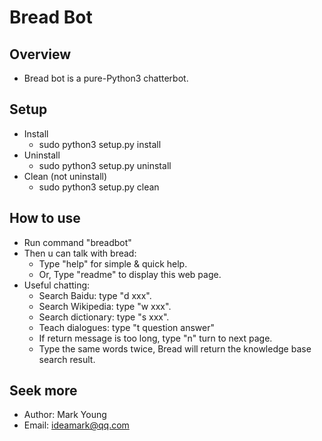 # Bread Bot

## Overview
* Bread bot is a pure-Python3 chatterbot.

## Setup
* Install
  * sudo python3 setup.py install
* Uninstall
  * sudo python3 setup.py uninstall
* Clean (not uninstall)
  * sudo python3 setup.py clean

## How to use
* Run command "breadbot"
* Then u can talk with bread:
  * Type "help" for simple & quick help.
  * Or, Type "readme" to display this web page.
* Useful chatting:
  * Search Baidu: type "d xxx".
  * Search Wikipedia: type "w xxx".
  * Search dictionary: type "s xxx".
  * Teach dialogues: type "t question   answer"
  * If return message is too long, type "n" turn to next page.
  * Type the same words twice, Bread will return the knowledge base search result.

## Seek more
* Author: Mark Young
* Email: ideamark@qq.com
